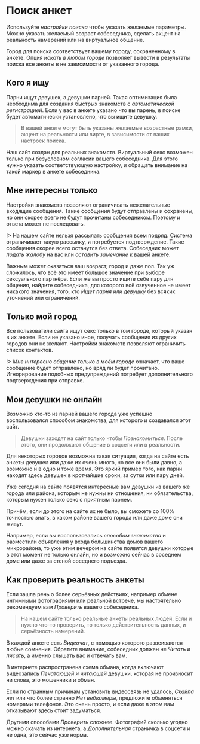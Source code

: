 # Поиск анкет

Используйте _настройки поиска_ чтобы указать желаемые параметры. Можно указать желаемый возраст собеседника, сделать акцент на реальность намерений или на виртуальное общение. 

Город для поиска соответствует вашему городу, сохраненному в анкете. Опция _искать в любом городе_ позволяет вывести в результаты поиска все анкеты в не зависимости от указанного города.

## Кого я ищу

Парни ищут девушек, а девушки парней. Такая оптимизация была необходима для создания быстрых знакомств с _автоматической регистрацией_. Если у вас в анкете указано что вы парень, в поиске будет автоматически установлено, что вы ищите девушку.

> В вашей анкете могут быть указаны желаемые возрастные рамки, акцент на реальности или вирте, в зависимости от ваших настроек поиска.

Наш сайт создан для реальных знакомств. Виртуальный секс возможен только при безусловном согласии вашего собеседника. Для этого нужно указать соответствующую настройку, и обращать внимание на такой маркер в анкете собеседника.
 
## Мне интересны только 

Настройки знакомств позволяют ограничивать нежелательные входящие сообщения. Такие сообщения будут отправлены и сохранены, но они скорее всего не будут прочитаны собеседником. Поэтому и ответа может не последовать.

!> На нашем сайте нельзя рассылать сообщения всем подряд. Система ограничивает такую рассылку, и потребуется подтверждение. Такие сообщения скорее всего останутся без ответа. Собеседник может _подать жалобу_ на вас или _оставить замечание_ к вашей анкете.

Важным может оказаться ваш возраст, город и даже пол. Так уж сложилось, что всё это имеет большое значение при выборе сексуального партнёра. Если же вы просто ищите себе пару для общения, найдите собеседника, для которого всё озвученное не имеет никакого значения, того, кто _Ищет парня или девушку_ без всяких уточнений или ограничений. 

## Только мой город

Все пользователи сайта ищут секс только в том городе, который указан в их анкете. Если не указано иное, получать сообщения из других городов они не желают. Настройки знакомств позволяют ограничить список контактов.

!> _Мне интересно общение только в моём городе_ означает, что ваше сообщение будет отправлено, но вряд ли будет прочитано. Игнорирование подобных предупреждений потребует дополнительного подтверждения при отправке. 

## Мои девушки не онлайн

Возможно кто-то из парней вашего города уже успешно воспользовался способом
знакомства, для которого и создавался этот сайт.

> Девушки заходят на сайт только чтобы _Познакомиться_. После этого, они продолжают общение в соцсети или в реальности.

Для некоторых  городов возможна такая ситуация, когда на сайте есть анкеты девушек или даже их очень много, но все они были давно, а возможно и в одно и тоже время. Это яркий пример того, как парни находят здесь девушек в кротчайшие сроки, за сутки или пару дней.

Уже сегодня на сайте появятся интересные вам девушки из вашего же города или района, которым не нужны ни отношения, ни обязательства, которым нужен только секс с приятным парнем.

Причём, если до этого на сайте их не было, вы сможете со 100% точностью знать, в каком районе вашего города или даже доме они живут.

Например, если вы воспользовались _способом знакомства_ и разместили объявления у входа большинства домов вашего микрорайона, то уже этим вечером на сайте появятся девушки которые в этот момент не только онлайн, но и возможно сейчас в соседнем доме или даже за стеной соседнего подъезда.

## Как проверить реальность анкеты

Если зашла речь о более серьёзных действиях, например обмене интимными фотографиями или реальной встрече, мы настоятельно рекомендуем вам _Проверить_ вашего собеседника.

> На нашем сайте только реальные анкеты реальных людей. Если и нужно что-то проверить, то только действительность данных, и серьёзность намерений.

В каждой анкете есть _Видеочат_, с помощью которого развеиваются любые сомнения. Обратите внимание, собеседник должен не _Читать и писать_, а именно слышать вас и отвечать вам.

В интернете распространена схема обмана, когда включают видеозапись _Печатающей и читающей_ девушки, которая не произносит ни слова, это мошенники и обман.

Если по странным причинам установить видеосвязь не удалось, _Скайпа нет_ или что более странно _Нет вебкамеры_, предложите обменяться номерами телефонов. Это очень просто, и если даже в этом вам отказывают здесь стоит задуматься.

Другими способами _Проверить_ сложнее. Фотографий сколько угодно можно скачать из интернета, а _Дополнительная_ страничка в соцсети и не одна, это сейчас уже норма. 

